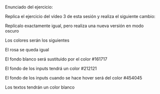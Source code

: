 Enunciado del ejercicio:

Replica el ejercicio del vídeo 3 de esta sesión y realiza el siguiente cambio:

Replícalo exactamente igual, pero realiza una nueva versión en modo oscuro

Los colores serán los siguientes

El rosa se queda igual

El fondo blanco será sustituido por el color #161717

El fondo de los inputs tendrá un color #212121

El fondo de los inputs cuando se hace hover será del color #454045

Los textos tendrán un color blanco